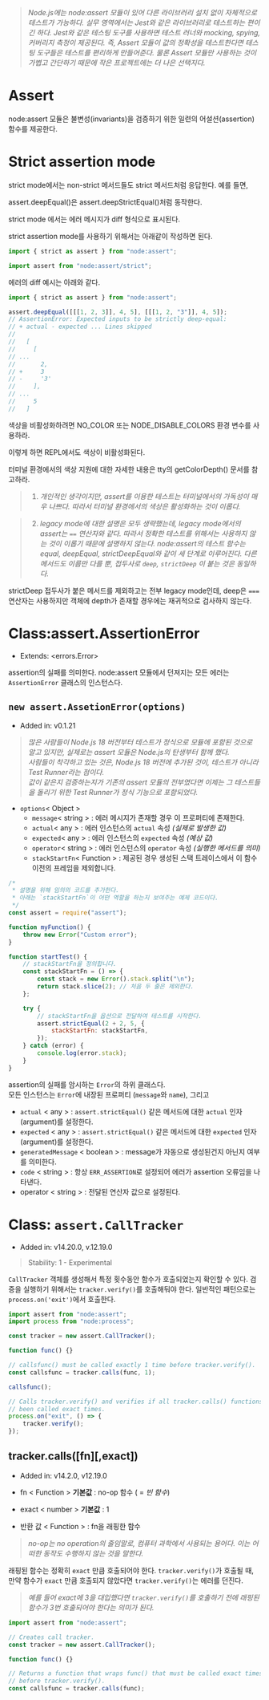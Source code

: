 > _Node.js에는 node:assert 모듈이 있어 다른 라이브러리 설치 없이 자체적으로 테스트가 가능하다.
> 실무 영역에서는 Jest와 같은 라이브러리로 테스트하는 편이긴 하다.
> Jest와 같은 테스팅 도구를 사용하면 테스트 러너와 mocking, spying, 커버리지 측정이 제공된다.
> 즉, Assert 모듈이 값의 정확성을 테스트한다면 테스팅 도구들은 테스트를 편리하게 만들어준다.
> 물론 Assert 모듈만 사용하는 것이 가볍고 간단하기 때문에 작은 프로젝트에는 더 나은 선택지다._

# Assert

node:assert 모듈은 불변성(invariants)을 검증하기 위한 일련의 어설션(assertion) 함수를 제공한다.

# Strict assertion mode

strict mode에서는 non-strict 메서드들도 strict 메서드처럼 응답한다. 예를 들면,

assert.deepEqual()은 assert.deepStrictEqual()처럼 동작한다.

strict mode 에서는 에러 메시지가 diff 형식으로 표시된다.

strict assertion mode를 사용하기 위해서는 아래같이 작성하면 된다.

```jsx
import { strict as assert } from "node:assert";
```

```jsx
import assert from "node:assert/strict";
```

에러의 diff 예시는 아래와 같다.

```jsx
import { strict as assert } from "node:assert";

assert.deepEqual([[[1, 2, 3]], 4, 5], [[[1, 2, "3"]], 4, 5]);
// AssertionError: Expected inputs to be strictly deep-equal:
// + actual - expected ... Lines skipped
//
//   [
//     [
// ...
//       2,
// +     3
// -     '3'
//     ],
// ...
//     5
//   ]
```

색상을 비활성화하려면 NO_COLOR 또는 NODE_DISABLE_COLORS 환경 변수를 사용하라.

이렇게 하면 REPL에서도 색상이 비활성화된다.

터미널 환경에서의 색상 지원에 대한 자세한 내용은 tty의 getColorDepth() 문서를 참고하라.

> 1. _개인적인 생각이지만, assert를 이용한 테스트는 터미널에서의 가독성이 매우 나쁘다.
>    따라서 터미널 환경에서의 색상은 활성화하는 것이 이롭다._

> 2.  _legacy mode에 대한 설명은 모두 생략했는데, legacy mode에서의 assert는 `==` 연산자와 같다.
>     따라서 정확한 테스트를 위해서는 사용하지 않는 것이 이롭기 때문에 설명하지 않는다.
>     node:assert의 테스트 함수는 equal, deepEqual, strictDeepEqual와 같이 세 단계로 이루어진다.
>     다른 메서드도 이름만 다를 뿐, 접두사로 `deep`, `strictDeep` 이 붙는 것은 동일하다._

strictDeep 접두사가 붙은 메서드를 제외하고는 전부 legacy mode인데,
deep은 `===` 연산자는 사용하지만 객체에 depth가 존재할 경우에는 재귀적으로 검사하지 않는다.

# Class:assert.AssertionError

-   Extends: <errors.Error>

assertion의 실패를 의미한다. node:assert 모듈에서 던져지는 모든 에러는 `AssertionError` 클래스의 인스턴스다.

## `new assert.AssetionError(options)`

-   Added in: v0.1.21

> _많은 사람들이 Node.js 18 버전부터 테스트가 정식으로 모듈에 포함된 것으로 알고 있지만, 실제로는 assert 모듈은 Node.js의 탄생부터 함께 했다.  
> 사람들이 착각하고 있는 것은, Node.js 18 버전에 추가된 것이, 테스트가 아니라 Test Runner라는 점이다.  
> 값이 같은지 검증하는지가 기존의 assert 모듈의 전부였다면 이제는 그 테스트들을 돌리기 위한 Test Runner가 정식 기능으로 포함되었다._

-   `options`< Object >
    -   `message`< string > : 에러 메시지가 존재할 경우 이 프로퍼티에 존재한다.
    -   `actual`< any > : 에러 인스턴스의 `actual` 속성 _(실제로 발생한 값)_
    -   `expected`< any > : 에러 인스턴스의 `expected` 속성 _(예상 값)_
    -   `operator`< string > : 에러 인스턴스의 `operator` 속성 _(실행한 메서드를 의미)_
    -   `stackStartFn`< Function > : 제공된 경우 생성된 스택 트레이스에서 이 함수 이전의 프레임을 제외합니다.

```javascript
/*
 * 설명을 위해 임의의 코드를 추가한다.
 * 아래는 `stackStartFn`이 어떤 역할을 하는지 보여주는 예제 코드이다.
 */
const assert = require("assert");

function myFunction() {
    throw new Error("Custom error");
}

function startTest() {
    // stackStartFn을 정의합니다.
    const stackStartFn = () => {
        const stack = new Error().stack.split("\n");
        return stack.slice(2); // 처음 두 줄은 제외한다.
    };

    try {
        // stackStartFn을 옵션으로 전달하여 테스트를 시작한다.
        assert.strictEqual(2 + 2, 5, {
            stackStartFn: stackStartFn,
        });
    } catch (error) {
        console.log(error.stack);
    }
}
```

assertion의 실패를 암시하는 `Error`의 하위 클래스다.  
모든 인스턴스는 `Error`에 내장된 프로퍼티 (`message`와 `name`), 그리고

-   `actual` < any > : `assert.strictEqual()` 같은 메서드에 대한 `actual` 인자(argument)를 설정한다.
-   `expected` < any > : `assert.strictEqual()` 같은 메서드에 대한 `expected` 인자(argument)를 설정한다.
-   `generatedMessage` < boolean > : message가 자동으로 생성된건지 아닌지 여부를 의미한다.
-   `code` < string > : 항상 `ERR_ASSERTION`로 설정되어 에러가 assertion 오류임을 나타낸다.
-   operator < string > : 전달된 연산자 값으로 설정된다.

# Class: `assert.CallTracker`

-   Added in: v14.20.0, v.12.19.0

> Stability: 1 - Experimental

`CallTracker` 객체를 생성해서 특정 횟수동안 함수가 호출되었는지 확인할 수 있다. 검증을 실행하기 위해서는 `tracker.verify()`를 호출해둬야 한다. 일반적인 패턴으로는 `process.on('exit')`에서 호출한다.

```javascript
import assert from "node:assert";
import process from "node:process";

const tracker = new assert.CallTracker();

function func() {}

// callsfunc() must be called exactly 1 time before tracker.verify().
const callsfunc = tracker.calls(func, 1);

callsfunc();

// Calls tracker.verify() and verifies if all tracker.calls() functions have
// been called exact times.
process.on("exit", () => {
    tracker.verify();
});
```

## tracker.calls([fn][,exact])

-   Added in: v14.2.0, v12.19.0

-   fn < Function > **기본값** : no-op 함수 ( = _빈 함수_)
-   exact < number > **기본값** : 1
-   반환 값 < Function > : fn을 래핑한 함수

> _no-op는 no operation의 줄임말로, 컴퓨터 과학에서 사용되는 용어다. 이는 어떠한 동작도 수행하지 않는 것을 말한다._

래핑된 함수는 정확히 `exact` 만큼 호출되어야 한다. `tracker.verify()`가 호출될 때, 만약 함수가 `exact` 만큼 호출되지 않았다면 `tracker.verify()`는 에러를 던진다.

> _예를 들어 exact에 3을 대입했다면 `tracker.verify()`를 호출하기 전에 래핑된 함수가 3번 호출되어야 한다는 의미가 된다._

```javascript
import assert from "node:assert";

// Creates call tracker.
const tracker = new assert.CallTracker();

function func() {}

// Returns a function that wraps func() that must be called exact times
// before tracker.verify().
const callsfunc = tracker.calls(func);
```

